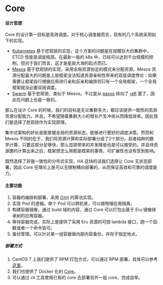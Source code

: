 # Core

#### 设计思想

Core 的设计第一目标是高效调度。对于核心调度器而言，现有的几个系统采用如下的实现。

* [Kubernetes](https://kubernetes.io) 基于悲观锁的实现，这个方案的问题是在规模巨大的集群中，ETCD 性能是调度瓶颈。在最新一版的 k8s 中，已经可以达到千台规模的控制，但对于我们而言，这才是星辰大海的起点而已。
* [Mesos](http://mesos.apache.org/) 基于悲观锁的实现，采用全局资源协定的模式来分配资源。Mesos 资源分配最大的问题是上层框架没法知道资源亲和性带来的双层调度悖论：如果需要让框架自行根据应用进行亲和反亲和编排则只有一个全局框架，一个全局框架就没必要双层调度。
* [Swarm](https://github.com/moby/moby) 基于悲观锁，类似于 Mesos。不过是从 [paxos](https://en.wikipedia.org/wiki/Paxos_(computer_science) ) 转向了 [raft](https://raft.github.io/) 罢了，因此在问题上也是一致的。

那么在设计 Core 的时候，我们的目标是无论集群多大，都应该提供一致性的高效资源分配能力。并且，不希望随着集群大小的增长产生冲突从而降低效率。因此我们是选择了悲观锁作为实现原理。

集中式架构的好处是能掌握全局的资源状态，能够进行更好的调度决策。然而和 Mesos 不同的在于，我们将资源计算和实际部署分成了2个部分。前者纯粹的数学计算，只要这部分足够快，那么加锁带来的并发降低也是可以接受的。并且待资源邀约计算出来之后，框架想怎么用那是框架的事情，可扩展性也没有受到影响。

既然选择了非强一致性的分布式实现，HA 这块的话我们选择让 Core 无状态部署。因此 Core 在理论上是可以无限制横向部署的，从而保证高效和可靠的调度能力。

#### 主要功能

1. 容器的编排和部署，采用 [O(n)](overview/resource.md) 的算法实现。
2. 实现 Pod 的逻辑。单个 Pod 可以跨机房，可以做物理应用隔离。
3. 构建容器镜像，通过 build 域的内容，通过 Core 可以打包出基于 Eru 镜像继承树的应用容器。
4. 等待容器完成，实际上是提供了采用 Eru 资源的可控 lambda 接口，跑一个函数或者一个命令皆可。
5. 备份管理。可以针对某一组容器做内部内容备份，并存于指定地点。

##### 部署方式

1. CentOS 7 上我们提供了 RPM 打包方式，可以通过 RPM 部署，具体可以参考[这里](https://github.com/projecteru2/core/blob/master/make-rpm)。
2. 我们也提供了 Docker 化的 [Core](https://hub.docker.com/r/projecteru2/core)。
3. 可以通过 cli 工具使用已有的 core 去部署另外一组 core，完成自举。
